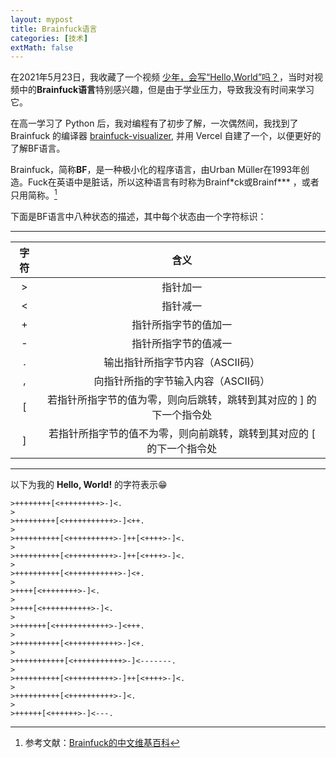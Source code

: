 ```yaml
---
layout: mypost
title: Brainfuck语言
categories: [技术]
extMath: false
---
```


在2021年5月23日，我收藏了一个视频 [少年，会写“Hello,World”吗？](https://www.bilibili.com/video/BV1at4y1S7zi)，当时对视频中的**Brainfuck语言**特别感兴趣，但是由于学业压力，导致我没有时间来学习它。

在高一学习了 Python 后，我对编程有了初步了解，一次偶然间，我找到了 Brainfuck 的编译器 [brainfuck-visualizer](https://github.com/usaikiran/brainfuck-visualizer), 并用 Vercel 自建了一个，以便更好的了解BF语言。

Brainfuck，简称**BF**，是一种极小化的程序语言，由Urban Müller在1993年创造。Fuck在英语中是脏话，所以这种语言有时称为Brainf\*ck或Brainf\*\*\* ，或者只用简称。[^1]

下面是BF语言中八种状态的描述，其中每个状态由一个字符标识：

---

| 字符 | 含义|
| :---: | :---: |
| > | 指针加一 |
| < | 指针减一 |
| + | 指针所指字节的值加一 |
| - | 指针所指字节的值减一 |
| . | 输出指针所指字节内容（ASCII码） |
| , | 向指针所指的字节输入内容（ASCII码） |
| [ | 若指针所指字节的值为零，则向后跳转，跳转到其对应的 ] 的下一个指令处 |
| ] | 若指针所指字节的值不为零，则向前跳转，跳转到其对应的 [ 的下一个指令处 |

---

以下为我的 **Hello, World!** 的字符表示😁

```
>++++++++[<+++++++++>-]<.
>
>+++++++++[<+++++++++++>-]<++.
>
>++++++++++[<++++++++++>-]++[<++++>-]<.
>
>++++++++++[<++++++++++>-]++[<++++>-]<.
>
>++++++++++[<+++++++++++>-]<+.
>
>++++[<++++++++>-]<.
>
>++++[<+++++++++++>-]<.
>
>+++++++[<++++++++++++>-]<+++.
>
>++++++++++[<+++++++++++>-]<+.
>
>+++++++++++[<+++++++++++>-]<-------.
>
>++++++++++[<++++++++++>-]++[<++++>-]<.
>
>++++++++++[<++++++++++>-]<.
>
>++++++[<++++++>-]<---.
```

[^1]:参考文献：[Brainfuck的中文维基百科](https://zh.wikipedia.org/wiki/Brainfuck)
